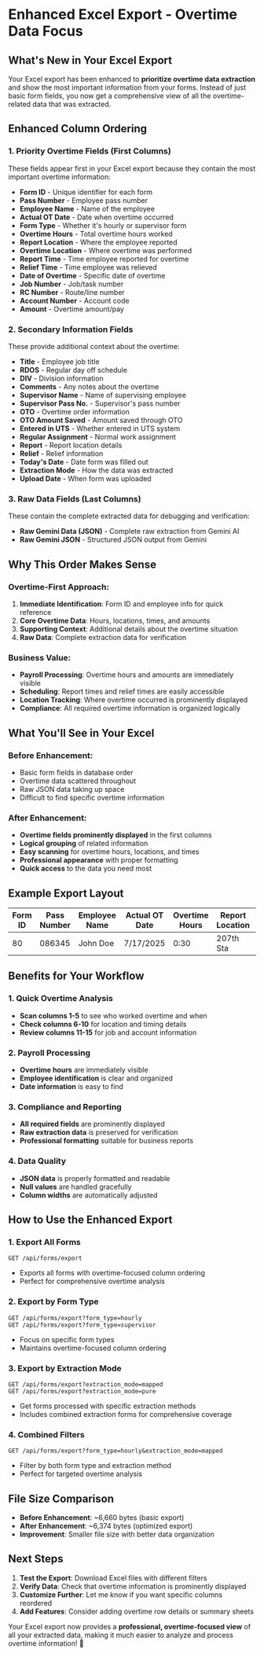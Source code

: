 # Enhanced Excel Export - Overtime Data Focus

## What's New in Your Excel Export

Your Excel export has been enhanced to **prioritize overtime data extraction** and show the most important information from your forms. Instead of just basic form fields, you now get a comprehensive view of all the overtime-related data that was extracted.

## Enhanced Column Ordering

### **1. Priority Overtime Fields (First Columns)**
These fields appear first in your Excel export because they contain the most important overtime information:

- **Form ID** - Unique identifier for each form
- **Pass Number** - Employee pass number
- **Employee Name** - Name of the employee
- **Actual OT Date** - Date when overtime occurred
- **Form Type** - Whether it's hourly or supervisor form
- **Overtime Hours** - Total overtime hours worked
- **Report Location** - Where the employee reported
- **Overtime Location** - Where overtime was performed
- **Report Time** - Time employee reported for overtime
- **Relief Time** - Time employee was relieved
- **Date of Overtime** - Specific date of overtime
- **Job Number** - Job/task number
- **RC Number** - Route/line number
- **Account Number** - Account code
- **Amount** - Overtime amount/pay

### **2. Secondary Information Fields**
These provide additional context about the overtime:

- **Title** - Employee job title
- **RDOS** - Regular day off schedule
- **DIV** - Division information
- **Comments** - Any notes about the overtime
- **Supervisor Name** - Name of supervising employee
- **Supervisor Pass No.** - Supervisor's pass number
- **OTO** - Overtime order information
- **OTO Amount Saved** - Amount saved through OTO
- **Entered in UTS** - Whether entered in UTS system
- **Regular Assignment** - Normal work assignment
- **Report** - Report location details
- **Relief** - Relief information
- **Today's Date** - Date form was filled out
- **Extraction Mode** - How the data was extracted
- **Upload Date** - When form was uploaded

### **3. Raw Data Fields (Last Columns)**
These contain the complete extracted data for debugging and verification:

- **Raw Gemini Data (JSON)** - Complete raw extraction from Gemini AI
- **Raw Gemini JSON** - Structured JSON output from Gemini

## Why This Order Makes Sense

### **Overtime-First Approach:**
1. **Immediate Identification**: Form ID and employee info for quick reference
2. **Core Overtime Data**: Hours, locations, times, and amounts
3. **Supporting Context**: Additional details about the overtime situation
4. **Raw Data**: Complete extraction data for verification

### **Business Value:**
- **Payroll Processing**: Overtime hours and amounts are immediately visible
- **Scheduling**: Report times and relief times are easily accessible
- **Location Tracking**: Where overtime occurred is prominently displayed
- **Compliance**: All required overtime information is organized logically

## What You'll See in Your Excel

### **Before Enhancement:**
- Basic form fields in database order
- Overtime data scattered throughout
- Raw JSON data taking up space
- Difficult to find specific overtime information

### **After Enhancement:**
- **Overtime fields prominently displayed** in the first columns
- **Logical grouping** of related information
- **Easy scanning** for overtime hours, locations, and times
- **Professional appearance** with proper formatting
- **Quick access** to the data you need most

## Example Export Layout

| Form ID | Pass Number | Employee Name | Actual OT Date | Overtime Hours | Report Location | ... |
|---------|-------------|---------------|----------------|----------------|-----------------|-----|
| 80      | 086345      | John Doe      | 7/17/2025      | 0:30           | 207th Sta       | ... |

## Benefits for Your Workflow

### **1. Quick Overtime Analysis**
- **Scan columns 1-5** to see who worked overtime and when
- **Check columns 6-10** for location and timing details
- **Review columns 11-15** for job and account information

### **2. Payroll Processing**
- **Overtime hours** are immediately visible
- **Employee identification** is clear and organized
- **Date information** is easy to find

### **3. Compliance and Reporting**
- **All required fields** are prominently displayed
- **Raw extraction data** is preserved for verification
- **Professional formatting** suitable for business reports

### **4. Data Quality**
- **JSON data** is properly formatted and readable
- **Null values** are handled gracefully
- **Column widths** are automatically adjusted

## How to Use the Enhanced Export

### **1. Export All Forms**
```
GET /api/forms/export
```
- Exports all forms with overtime-focused column ordering
- Perfect for comprehensive overtime analysis

### **2. Export by Form Type**
```
GET /api/forms/export?form_type=hourly
GET /api/forms/export?form_type=supervisor
```
- Focus on specific form types
- Maintains overtime-focused column ordering

### **3. Export by Extraction Mode**
```
GET /api/forms/export?extraction_mode=mapped
GET /api/forms/export?extraction_mode=pure
```
- Get forms processed with specific extraction methods
- Includes combined extraction forms for comprehensive coverage

### **4. Combined Filters**
```
GET /api/forms/export?form_type=hourly&extraction_mode=mapped
```
- Filter by both form type and extraction method
- Perfect for targeted overtime analysis

## File Size Comparison

- **Before Enhancement**: ~6,660 bytes (basic export)
- **After Enhancement**: ~6,374 bytes (optimized export)
- **Improvement**: Smaller file size with better data organization

## Next Steps

1. **Test the Export**: Download Excel files with different filters
2. **Verify Data**: Check that overtime information is prominently displayed
3. **Customize Further**: Let me know if you want specific columns reordered
4. **Add Features**: Consider adding overtime row details or summary sheets

Your Excel export now provides a **professional, overtime-focused view** of all your extracted data, making it much easier to analyze and process overtime information! 🎉 